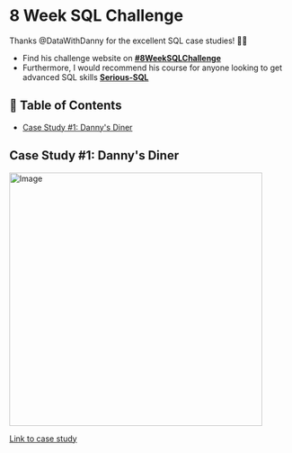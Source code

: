 # 8 Week SQL Challenge

Thanks @DataWithDanny for the excellent SQL case studies! 👋🏻
* Find his challenge website on **[#8WeekSQLChallenge](https://8weeksqlchallenge.com)**
* Furthermore, I would recommend his course for anyone looking to get advanced SQL skills **[Serious-SQL](https://www.datawithdanny.com/courses/serious-sql)**

## 📕 Table of Contents
- [Case Study #1: Danny's Diner](#case-study-1-dannys-diner)

## Case Study #1: Danny's Diner 
<img src="https://8weeksqlchallenge.com/images/case-study-designs/1.png" alt="Image" width="450" height="450">

[Link to case study](https://8weeksqlchallenge.com/case-study-1/)
